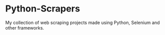 # Python-Scrapers
My collection of web scraping projects made using Python, Selenium and other frameworks.
